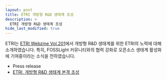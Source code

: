 ```yaml
---
layout: post
title: ETRI 개방형 R&D 생태계 조성
description: >
  ETRI 개방형 R&D 생태계 조성
hide_last_modified: true
---
```


ETRI는 [ETRI Webzine Vol.201](https://www.etri.re.kr/webzine/20220617/sub03.html)에서 개방형 R&D 생태계를 위한 ETRI의 노력에 대해 소개하였습니다. 특히, FOSSLight 커뮤니티와의 협력 강화로 오픈소스 생태계 활성화에 기여중이라는 소식을 전하였습니다.

- Press release
 - [ETRI, 개방형 R&D 생태계 본격 조성](https://www.sedaily.com/NewsView/265WZ68CDX)
